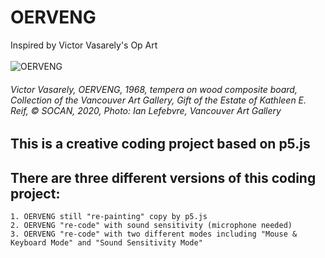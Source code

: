 # OERVENG
Inspired by Victor Vasarely's Op Art<br><br>
![OERVENG](https://vagallery.s3.us-west-2.amazonaws.com/wp-content/uploads/2020/09/09160917/VAG-2000.38.41.jpg)<br>
###### Victor Vasarely, OERVENG, 1968, tempera on wood composite board, Collection of the Vancouver Art Gallery, Gift of the Estate of Kathleen E. Reif, © SOCAN, 2020, Photo: Ian Lefebvre, Vancouver Art Gallery
## This is a creative coding project based on p5.js<br>
## There are three different versions of this coding project:<br>
    1. OERVENG still "re-painting" copy by p5.js
    2. OERVENG "re-code" with sound sensitivity (microphone needed)
    3. OERVENG "re-code" with two different modes including "Mouse & Keyboard Mode" and "Sound Sensitivity Mode"
